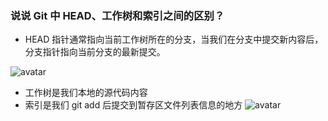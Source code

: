 ### 说说 Git 中 HEAD、工作树和索引之间的区别？
- HEAD 指针通常指向当前工作树所在的分支，当我们在分支中提交新内容后，分支指针指向当前分支的最新提交。
  
![avatar](https://static.vue-js.com/3e86ba80-fa40-11eb-991d-334fd31f0201.png) 

- 工作树是我们本地的源代码内容
- 索引是我们 git add 后提交到暂存区文件列表信息的地方
![avatar](https://static.vue-js.com/46e5ac40-fa40-11eb-bc6f-3f06e1491664.png)